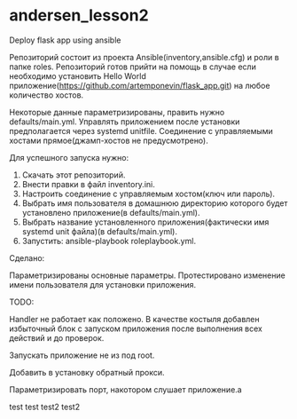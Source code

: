 # andersen_lesson2
Deploy flask app using ansible


Репозиторий состоит из проекта Ansible(inventory,ansible.cfg) и роли в папке roles. Репозиторий готов прийти на помощь в случае если необходимо установить Hello World приложение(https://github.com/artemponevin/flask_app.git) на любое количество хостов.

Некоторые данные параметризированы, править нужно defaults/main.yml. Управлять приложением после установки предполагается через systemd unitfile. Соединение с управляемыми хостами прямое(джамп-хостов не предусмотрено). 

Для успешного запуска нужно:

1. Скачать этот репозиторий.
2. Внести правки в файл inventory.ini.
3. Настроить соединение с управляемым хостом(ключ или пароль).
4. Выбрать имя пользователя в домашнюю директорию которого будет установлено приложение(в defaults/main.yml).
5. Выбрать название установленного приложения(фактически имя systemd unit файла)(в defaults/main.yml).
6. Запустить: ansible-playbook roleplaybook.yml.

Сделано:

Параметризированы основные параметры.
Протестировано изменение имени пользователя для установки приложения.

TODO:

Handler не работает как положено. В качестве костыля добавлен избыточный блок с запуском приложения после выполнения всех действий и до проверок.

Запускать приложение не из под root.

Добавить в установку обратный прокси.

Параметризировать порт, накотором слушает приложение.a

test
test test2 test2
